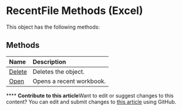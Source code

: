 
# RecentFile Methods (Excel)
This object has the following methods:

## Methods



|**Name**|**Description**|
|:-----|:-----|
| [Delete](3e37b557-56a1-a8c0-dcd6-17945a1bc8d4.md)|Deletes the object.|
| [Open](0db24662-fe68-aa65-1875-0d58f1e37e39.md)|Opens a recent workbook.|

****   **Contribute to this article**Want to edit or suggest changes to this content? You can edit and submit changes to  [this article](https://github.com/jhershey00/VBA_Excel_Test/OpenXMLCon/articles/9985b42d-e9db-4122-a297-1610e71a0a77.md) using GitHub.

